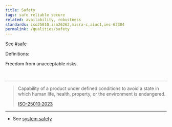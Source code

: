 ```yaml
---
title: Safety
tags: safe reliable secure
related: availability, robustness
standards: iso25010,iso26262,misra-c,aiuc1,iec-62304
permalink: /qualities/safety
---
```


See [#safe](/tag-safe)

Definitions:

<div class="arc42-help" markdown="1">

Freedom from unacceptable risks.

</div><br>

<hr class="with-no-margin"/>


>Capability of a product under defined conditions to avoid a state in which human life, health, property, or the environment is endangered.
>
>[ISO-25010:2023](/references/#iso-25010-2023)

<hr class="with-no-margin"/>

* See [system safety](https://en.wikipedia.org/wiki/Software_system_safety)
